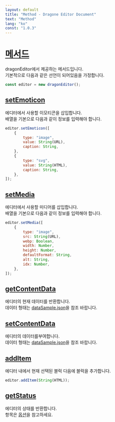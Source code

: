 ```yaml
---
layout: default
title: "Method - Dragone Editor Document"
text: "Method"
lang: "ko"
const: "1.0.3"
---
```


# [메서드](#메서드)

dragonEditor에서 제공하는 메서드입니다.<br>
기본적으로 다음과 같은 선언이 되어있음을 가정합니다.

```js
const editor = new dragonEditor();
```

## [setEmoticon](#setEmoticon)

에디터에서 사용할 이모티콘을 삽입합니다.<br>
배열을 기본으로 다음과 같이 정보를 입력해야 합니다.

```js
editor.setEmoticon([
    {
        type: "image",
        value: String(URL),
        caption: String,
    },
    {
        type: "svg",
        value: String(HTML),
        caption: String,
    },
]);
```

## [setMedia](#setMedia)

에디터에서 사용할 미디어를 삽입합니다.<br>
배열을 기본으로 다음과 같이 정보를 입력해야 합니다.

```js
editor.setMedia([
    {
        type: "image",
        src: String(URL),
        webp: Boolean,
        width: Number,
        height: Number,
        defaultFormat: String,
        alt: String,
        idx: Number,
    },
]);
```

## [getContentData](#getContentData)

에디터의 현재 데이터를 반환합니다.<br>
데이터 형태는 [dataSample.json](https://github.com/lovefields/dragonEditor/blob/main/work-area/dataSample.json)을 참조 바랍니다.

## [setContentData](#setContentData)

에디터의 데이터를부여합니다.<br>
데이터 형태는 [dataSample.json](https://github.com/lovefields/dragonEditor/blob/main/work-area/dataSample.json)을 참조 바랍니다.

## [addItem](#addItem)

에디터 내에서 현재 선택된 블럭 다음에 블럭을 추가합니다.

```js
editor.addItem(String(HTML));
```

## [getStatus](#getStatus)

에디터의 상태를 반환합니다.<br>
항목은 [옵션](/dragonEditor-doc/1.0.1/ko/option)을 참고하세요.
